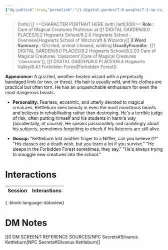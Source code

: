 ```yaml
---
{"dg-publish":true,"permalink":"/1-digital-garden/7-0-people/7-3-np-cs/silvanus-kettleburn/","tags":["#person","hogwarts","hogwarts-faculty","professor","#hufflepuff"]}
---
```


>[!info] 
>[[ ==CHARACTER PORTRAIT HERE (with |left|300)==
>**Role**:: Care of Magical Creatures Professor at [[1 DIGITAL GARDEN/8.0 PLACES/8.2 Hogwarts School/8.2.0 Hogwarts School - Overview\|Hogwarts School of Witchcraft & Wizardry]]
>**3 Word Summary**:: Grizzled, animal-chewed, wildling
>**UsuallyFoundIn**:: [[1 DIGITAL GARDEN/8.0 PLACES/8.2 Hogwarts School/8.2.03 Care of Magical Creatures 'classroom'\|Care of Magical Creatures 'classroom']], [[1 DIGITAL GARDEN/8.0 PLACES/8.4 Hogwarts Valley/8.4.1 Forbidden Forest\|Forbidden Forest]]

**Appearance:** A grizzled, weather-beaten wizard with a perpetually bandaged limb (or two, or three). His hair is usually wild, and his clothes are practical but often torn. He has an unquenchable enthusiasm for even the most dangerous beasts.
    
- **Personality:** Fearless, eccentric, and utterly devoted to magical creatures. Kettleburn sees beauty in even the most monstrous beasts and believes in rehabilitating rather than destroying. He's a terrible judge of risk, often putting himself and his students in harm's way (accidentally, of course). He speaks passionately and ramblingly about his subjects, sometimes forgetting to check if his listeners are still alive.
    
- **Gossip:** "Kettleburn lost another finger to a Niffler, can you believe it?" "His classes are a death wish, but you learn a lot if you survive." "He sleeps in the Forbidden Forest sometimes, they say." "He's always trying to smuggle new creatures into the school."
    

# Interactions

| Session | Interactions |
| ------- | ------------ |

{ .block-language-dataview}


# DM Notes

[[0 DM SCREEN/1 REFERENCE SOURCES/NPC Secrets#Silvanus Kettleburn\|NPC Secrets#Silvanus Kettleburn]]